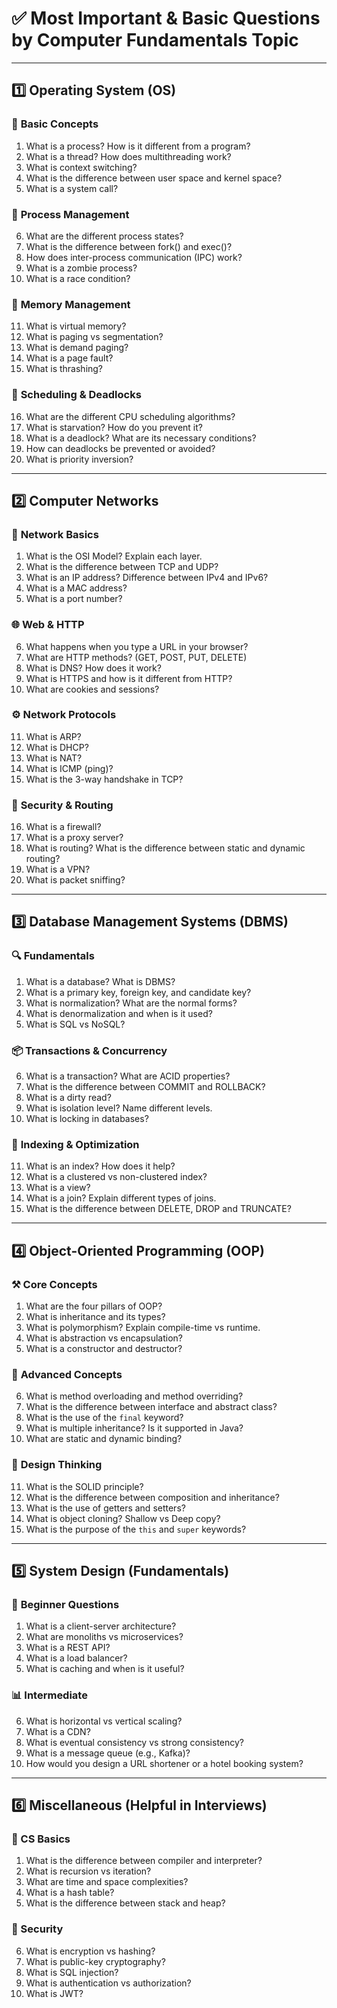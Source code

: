 # ✅ **Most Important & Basic Questions by Computer Fundamentals Topic**

---

## 1️⃣ **Operating System (OS)**

### 🌟 **Basic Concepts**

1. What is a process? How is it different from a program?
2. What is a thread? How does multithreading work?
3. What is context switching?
4. What is the difference between user space and kernel space?
5. What is a system call?

### 🚀 **Process Management**

6. What are the different process states?
7. What is the difference between fork() and exec()?
8. How does inter-process communication (IPC) work?
9. What is a zombie process?
10. What is a race condition?

### 🧠 **Memory Management**

11. What is virtual memory?
12. What is paging vs segmentation?
13. What is demand paging?
14. What is a page fault?
15. What is thrashing?

### 🧰 **Scheduling & Deadlocks**

16. What are the different CPU scheduling algorithms?
17. What is starvation? How do you prevent it?
18. What is a deadlock? What are its necessary conditions?
19. How can deadlocks be prevented or avoided?
20. What is priority inversion?

---

## 2️⃣ **Computer Networks**

### 📶 **Network Basics**

1. What is the OSI Model? Explain each layer.
2. What is the difference between TCP and UDP?
3. What is an IP address? Difference between IPv4 and IPv6?
4. What is a MAC address?
5. What is a port number?

### 🌐 **Web & HTTP**

6. What happens when you type a URL in your browser?
7. What are HTTP methods? (GET, POST, PUT, DELETE)
8. What is DNS? How does it work?
9. What is HTTPS and how is it different from HTTP?
10. What are cookies and sessions?

### ⚙️ **Network Protocols**

11. What is ARP?
12. What is DHCP?
13. What is NAT?
14. What is ICMP (ping)?
15. What is the 3-way handshake in TCP?

### 🧷 **Security & Routing**

16. What is a firewall?
17. What is a proxy server?
18. What is routing? What is the difference between static and dynamic routing?
19. What is a VPN?
20. What is packet sniffing?

---

## 3️⃣ **Database Management Systems (DBMS)**

### 🔍 **Fundamentals**

1. What is a database? What is DBMS?
2. What is a primary key, foreign key, and candidate key?
3. What is normalization? What are the normal forms?
4. What is denormalization and when is it used?
5. What is SQL vs NoSQL?

### 📦 **Transactions & Concurrency**

6. What is a transaction? What are ACID properties?
7. What is the difference between COMMIT and ROLLBACK?
8. What is a dirty read?
9. What is isolation level? Name different levels.
10. What is locking in databases?

### 🚀 **Indexing & Optimization**

11. What is an index? How does it help?
12. What is a clustered vs non-clustered index?
13. What is a view?
14. What is a join? Explain different types of joins.
15. What is the difference between DELETE, DROP and TRUNCATE?

---

## 4️⃣ **Object-Oriented Programming (OOP)**

### ⚒️ **Core Concepts**

1. What are the four pillars of OOP?
2. What is inheritance and its types?
3. What is polymorphism? Explain compile-time vs runtime.
4. What is abstraction vs encapsulation?
5. What is a constructor and destructor?

### 🎯 **Advanced Concepts**

6. What is method overloading and method overriding?
7. What is the difference between interface and abstract class?
8. What is the use of the `final` keyword?
9. What is multiple inheritance? Is it supported in Java?
10. What are static and dynamic binding?

### 🧱 **Design Thinking**

11. What is the SOLID principle?
12. What is the difference between composition and inheritance?
13. What is the use of getters and setters?
14. What is object cloning? Shallow vs Deep copy?
15. What is the purpose of the `this` and `super` keywords?

---

## 5️⃣ **System Design (Fundamentals)**

### 📐 **Beginner Questions**

1. What is a client-server architecture?
2. What are monoliths vs microservices?
3. What is a REST API?
4. What is a load balancer?
5. What is caching and when is it useful?

### 📊 **Intermediate**

6. What is horizontal vs vertical scaling?
7. What is a CDN?
8. What is eventual consistency vs strong consistency?
9. What is a message queue (e.g., Kafka)?
10. How would you design a URL shortener or a hotel booking system?

---

## 6️⃣ **Miscellaneous (Helpful in Interviews)**

### 🔧 CS Basics

1. What is the difference between compiler and interpreter?
2. What is recursion vs iteration?
3. What are time and space complexities?
4. What is a hash table?
5. What is the difference between stack and heap?

### 🔐 Security

6. What is encryption vs hashing?
7. What is public-key cryptography?
8. What is SQL injection?
9. What is authentication vs authorization?
10. What is JWT?
